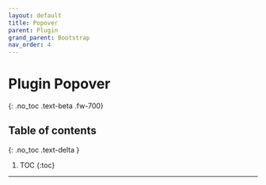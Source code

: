 ```yaml
---
layout: default
title: Popover
parent: Plugin
grand_parent: Bootstrap
nav_order: 4
---
```


# Plugin Popover
{: .no_toc .text-beta .fw-700}

## Table of contents
{: .no_toc .text-delta }

1. TOC
{:toc}

---
